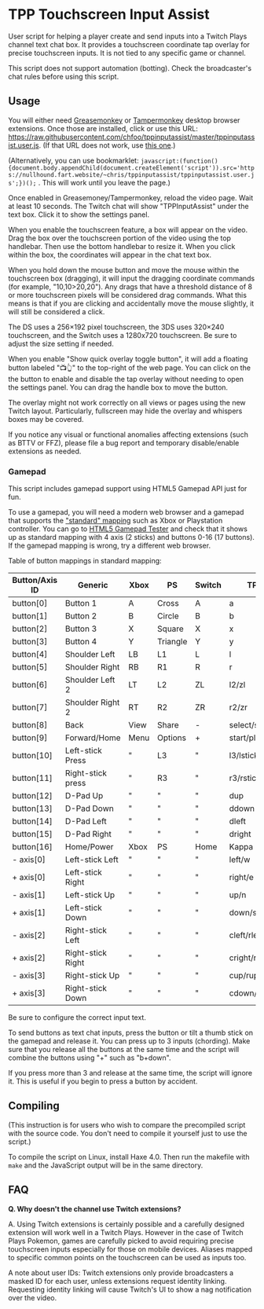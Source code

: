 # TPP Touchscreen Input Assist

User script for helping a player create and send inputs into a Twitch Plays channel text chat box. It provides a touchscreen coordinate tap overlay for precise touchscreen inputs. It is not tied to any specific game or channel.

This script does not support automation (botting). Check the broadcaster's chat rules before using this script.

## Usage

You will either need [Greasemonkey](https://addons.mozilla.org/firefox/addon/greasemonkey/) or [Tampermonkey](https://tampermonkey.net/) desktop browser extensions. Once those are installed, click or use this URL: https://raw.githubusercontent.com/chfoo/tppinputassist/master/tppinputassist.user.js. (If that URL does not work, use [this one](https://nullhound.fart.website/~chris/tppinputassist/tppinputassist.user.js).)

(Alternatively, you can use bookmarklet: `javascript:(function(){document.body.appendChild(document.createElement('script')).src='https://nullhound.fart.website/~chris/tppinputassist/tppinputassist.user.js';})();` . This will work until you leave the page.)

Once enabled in Greasemoney/Tampermonkey, reload the video page. Wait at least 10 seconds. The Twitch chat will show "TPPInputAssist" under the text box. Click it to show the settings panel.

When you enable the touchscreen feature, a box will appear on the video. Drag the box over the touchscreen portion of the video using the top handlebar. Then use the bottom handlebar to resize it. When you click within the box, the coordinates will appear in the chat text box.

When you hold down the mouse button and move the mouse within the touchscreen box (dragging), it will input the dragging coordinate commands (for example, "10,10>20,20"). Any drags that have a threshold distance of 8 or more touchscreen pixels will be considered drag commands. What this means is that if you are clicking and accidentally move the mouse slightly, it will still be considered a click.

The DS uses a 256×192 pixel touchscreen, the 3DS uses 320×240 touchscreen, and the Switch uses a 1280x720 touchscreen. Be sure to adjust the size setting if needed.

When you enable "Show quick overlay toggle button", it will add a floating button labeled "📺👆" to the top-right of the web page. You can click on the the button to enable and disable the tap overlay without needing to open the settings panel. You can drag the handle box to move the button.

The overlay might not work correctly on all views or pages using the new Twitch layout. Particularly, fullscreen may hide the overlay and whispers boxes may be covered.

If you notice any visual or functional anomalies affecting extensions (such as BTTV or FFZ), please file a bug report and temporary disable/enable extensions as needed.

### Gamepad

This script includes gamepad support using HTML5 Gamepad API just for fun.

To use a gamepad, you will need a modern web browser and a gamepad that supports the ["standard" mapping](https://w3c.github.io/gamepad/#remapping) such as Xbox or Playstation controller. You can go to [HTML5 Gamepad Tester](https://html5gamepad.com/) and check that it shows up as standard mapping with 4 axis (2 sticks) and buttons 0-16 (17 buttons). If the gamepad mapping is wrong, try a different web browser.

Table of button mappings in standard mapping:

| Button/Axis ID | Generic | Xbox | PS | Switch | TPP |
|----------------|---------|------|----|--------|-----|
| button[0] | Button 1 | A | Cross | A | a |
| button[1] | Button 2 | B | Circle | B | b |
| button[2] | Button 3 | X | Square | X  | x |
| button[3] | Button 4 | Y | Triangle | Y | y |
| button[4] | Shoulder Left | LB | L1 | L | l |
| button[5] | Shoulder Right | RB | R1 | R | r |
| button[6] | Shoulder Left 2 | LT | L2 | ZL | l2/zl |
| button[7] | Shoulder Right 2 | RT | R2 | ZR | r2/zr |
| button[8] | Back | View | Share | - | select/select |
| button[9] | Forward/Home | Menu | Options | + | start/plus |
| button[10] | Left-stick Press | " | L3 | " | l3/lstick |
| button[11] | Right-stick press | " | R3 | " | r3/rstick |
| button[12] | D-Pad Up | " | " | " | dup |
| button[13] | D-Pad Down | " | " | " | ddown |
| button[14] | D-Pad Left | " | " | " | dleft |
| button[15] | D-Pad Right | " | " | " | dright |
| button[16] | Home/Power | Xbox | PS | Home | Kappa |
| - axis[0] | Left-stick Left | " | " | " | left/w |
| + axis[0] | Left-stick Right | " | " | " | right/e |
| - axis[1] | Left-stick Up | " | " | " | up/n |
| + axis[1] | Left-stick Down | " | " | " | down/s |
| - axis[2] | Right-stick Left | " | " | " | cleft/rleft |
| + axis[2] | Right-stick Right | " | " | " | cright/rright |
| - axis[3] | Right-stick Up | " | " | " | cup/rup |
| + axis[3] | Right-stick Down | " | " | " | cdown/rdown |

Be sure to configure the correct input text.

To send buttons as text chat inputs, press the button or tilt a thumb stick on the gamepad and release it. You can press up to 3 inputs (chording). Make sure that you release all the buttons at the same time and the script will combine the buttons using "+" such as "b+down".

If you press more than 3 and release at the same time, the script will ignore it. This is useful if you begin to press a button by accident.

## Compiling

(This instruction is for users who wish to compare the precompiled script with the source code. You don't need to compile it yourself just to use the script.)

To compile the script on Linux, install Haxe 4.0. Then run the makefile with `make` and the JavaScript output will be in the same directory.

## FAQ

**Q. Why doesn't the channel use Twitch extensions?**

A. Using Twitch extensions is certainly possible and a carefully designed extension will work well in a Twitch Plays. However in the case of Twitch Plays Pokemon, games are carefully picked to avoid requiring precise touchscreen inputs especially for those on mobile devices. Aliases mapped to specific common points on the touchscreen can be used as inputs too.

A note about user IDs: Twitch extensions only provide broadcasters a masked ID for each user, unless extensions request identity linking. Requesting identity linking will cause Twitch's UI to show a nag notification over the video.
